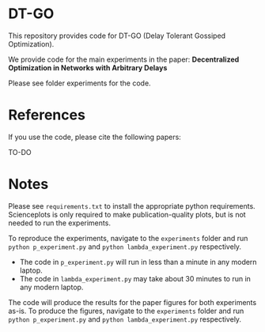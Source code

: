# DT-GO
This repository provides code for DT-GO (Delay Tolerant Gossiped Optimization).

We provide code for the main experiments in the paper: **Decentralized Optimization in Networks with
Arbitrary Delays**

Please see folder experiments for the code.

# References

If you use the code, please cite the following papers:

TO-DO

# Notes
Please see `requirements.txt` to install the appropriate python requirements. Scienceplots is only required to make publication-quality plots, but is not needed to run the experiments.

To reproduce the experiments, navigate to the `experiments` folder and run `python p_experiment.py` and `python lambda_experiment.py` respectively.

* The code in `p_experiment.py` will run in less than a minute in any modern laptop. 
* The code in `lambda_experiment.py` may take about 30 minutes to run in any modern laptop.

The code will produce the results for the paper figures for both experiments as-is.
To produce the figures, navigate to the `experiments` folder and run `python p_experiment.py` and `python lambda_experiment.py` respectively.
